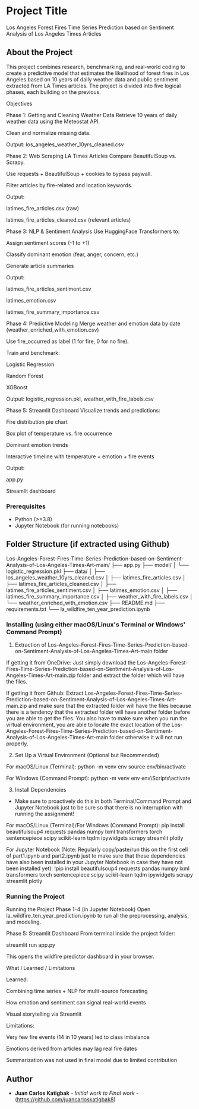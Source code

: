 # Project Title

Los Angeles Forest Fires Time Series Prediction based on Sentiment Analysis of Los Angeles Times Articles

## About the Project

This project combines research, benchmarking, and real-world coding to create a predictive model that estimates the likelihood of forest fires in Los Angeles based on 10 years of daily weather data and public sentiment extracted from LA Times articles. The project is divided into five logical phases, each building on the previous.

Objectives


Phase 1: Getting and Cleaning Weather Data
Retrieve 10 years of daily weather data using the Meteostat API.

Clean and normalize missing data.

Output: los_angeles_weather_10yrs_cleaned.csv

Phase 2: Web Scraping LA Times Articles
Compare BeautifulSoup vs. Scrapy.

Use requests + BeautifulSoup + cookies to bypass paywall.

Filter articles by fire-related and location keywords.

Output:

latimes_fire_articles.csv (raw)

latimes_fire_articles_cleaned.csv (relevant articles)

Phase 3: NLP & Sentiment Analysis
Use HuggingFace Transformers to:

Assign sentiment scores (-1 to +1)

Classify dominant emotion (fear, anger, concern, etc.)

Generate article summaries

Output:

latimes_fire_articles_sentiment.csv

latimes_emotion.csv

latimes_fire_summary_importance.csv

Phase 4: Predictive Modeling
Merge weather and emotion data by date (weather_enriched_with_emotion.csv)

Use fire_occurred as label (1 for fire, 0 for no fire).

Train and benchmark:

Logistic Regression

Random Forest

XGBoost

Output: logistic_regression.pkl, weather_with_fire_labels.csv

Phase 5: Streamlit Dashboard
Visualize trends and predictions:

Fire distribution pie chart

Box plot of temperature vs. fire occurrence

Dominant emotion trends

Interactive timeline with temperature + emotion + fire events

Output:

app.py

Streamlit dashboard




### Prerequisites

- Python (>=3.8)
- Jupyter Notebook (for running notebooks)

## Folder Structure (if extracted using Github)

Los-Angeles-Forest-Fires-Time-Series-Prediction-based-on-Sentiment-Analysis-of-Los-Angeles-Times-Art-main/
├── app.py
├── model/
│   └── logistic_regression.pkl
├── data/
│   ├── los_angeles_weather_10yrs_cleaned.csv
│   ├── latimes_fire_articles.csv
│   ├── latimes_fire_articles_cleaned.csv
│   ├── latimes_fire_articles_sentiment.csv
│   ├── latimes_emotion.csv
│   ├── latimes_fire_summary_importance.csv
│   ├── weather_with_fire_labels.csv
│   └── weather_enriched_with_emotion.csv
├── README.md
├── requirements.txt
└── la_wildfire_ten_year_prediction.ipynb





### Installing (using either macOS/Linux's Terminal or Windows' Command Prompt)

1. Extraction of Los-Angeles-Forest-Fires-Time-Series-Prediction-based-on-Sentiment-Analysis-of-Los-Angeles-Times-Art-main folder

If getting it from OneDrive:
Just simply download the Los-Angeles-Forest-Fires-Time-Series-Prediction-based-on-Sentiment-Analysis-of-Los-Angeles-Times-Art-main.zip folder and extract the folder which will have the files.                           

If getting it from Github:
Extract Los-Angeles-Forest-Fires-Time-Series-Prediction-based-on-Sentiment-Analysis-of-Los-Angeles-Times-Art-main.zip and make sure that the extracted folder will have the files because there is a tendency that the extracted folder will have another folder before you are able to get the files. You also have to make sure when you run the virtual environment, you are able to locate the exact location of the Los-Angeles-Forest-Fires-Time-Series-Prediction-based-on-Sentiment-Analysis-of-Los-Angeles-Times-Art-main folder otherwise it will not run properly.

2. Set Up a Virtual Environment (Optional but Recommended)
   
For macOS/Linux (Terminal):
python -m venv env
source env/bin/activate

For Windows (Command Prompt):
python -m venv env
env\Scripts\activate

3. Install Dependencies

* Make sure to proactively do this in both Terminal/Command Prompt and Jupyter Notebook just to be sure so that there is no interruption with running the assignment!

For macOS/Linux (Terminal)/For Windows (Command Prompt):
pip install beautifulsoup4 requests pandas numpy lxml transformers torch sentencepiece scipy scikit-learn tqdm ipywidgets scrapy streamlit plotly



For Jupyter Notebook (Note: Regularly copy/paste/run this on the first cell of part1.ipynb and part2.ipynb just to make sure that these dependencies have also been installed in your Jupyter Notebook in case they have not been installed yet):
!pip install beautifulsoup4 requests pandas numpy lxml transformers torch sentencepiece scipy scikit-learn tqdm ipywidgets scrapy streamlit plotly



### Running the Project
Running the Project
Phase 1–4 (in Jupyter Notebook)
Open la_wildfire_ten_year_prediction.ipynb to run all the preprocessing, analysis, and modeling.

Phase 5: Streamlit Dashboard
From terminal inside the project folder:

streamlit run app.py

This opens the wildfire predictor dashboard in your browser.



What I Learned / Limitations

Learned:

Combining time series + NLP for multi-source forecasting

How emotion and sentiment can signal real-world events

Visual storytelling via Streamlit

Limitations:

Very few fire events (14 in 10 years) led to class imbalance

Emotions derived from articles may lag real fire dates

Summarization was not used in final model due to limited contribution



## Author

* **Juan Carlos Katigbak** - *Initial work to Final work* - (https://github.com/juancarloskatigbak8)
